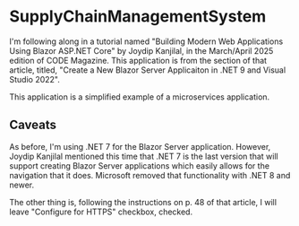 # SupplyChainManagementSystem

I'm following along in a tutorial named "Building Modern Web Applications Using Blazor ASP.NET Core" by Joydip Kanjilal, in the March/April 2025 edition of CODE Magazine. This application is from the section of that article, titled, "Create a New Blazor Server Applicaiton in .NET 9 and Visual Studio 2022".

This application is a simplified example of a microservices application.

## Caveats

As before, I'm using .NET 7 for the Blazor Server application. However, Joydip Kanjilal mentioned this time that .NET 7 is the last version that will support creating Blazor Server applications which easily allows for the navigation that it does. Microsoft removed that functionality with .NET 8 and newer.

The other thing is, following the instructions on p. 48 of that article, I will leave "Configure for HTTPS" checkbox, checked.